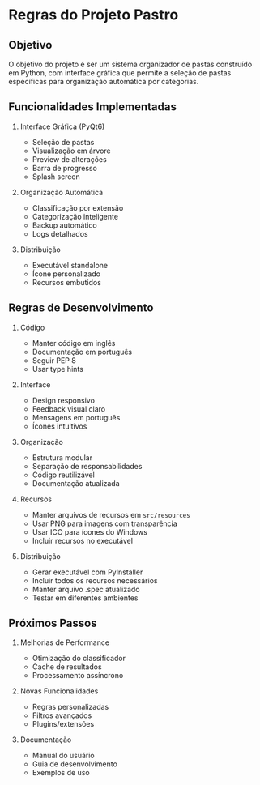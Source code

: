 # Regras do Projeto Pastro

## Objetivo
O objetivo do projeto é ser um sistema organizador de pastas construído em Python, com interface gráfica que permite a seleção de pastas específicas para organização automática por categorias.

## Funcionalidades Implementadas
1. Interface Gráfica (PyQt6)
   - Seleção de pastas
   - Visualização em árvore
   - Preview de alterações
   - Barra de progresso
   - Splash screen

2. Organização Automática
   - Classificação por extensão
   - Categorização inteligente
   - Backup automático
   - Logs detalhados

3. Distribuição
   - Executável standalone
   - Ícone personalizado
   - Recursos embutidos

## Regras de Desenvolvimento
1. Código
   - Manter código em inglês
   - Documentação em português
   - Seguir PEP 8
   - Usar type hints

2. Interface
   - Design responsivo
   - Feedback visual claro
   - Mensagens em português
   - Ícones intuitivos

3. Organização
   - Estrutura modular
   - Separação de responsabilidades
   - Código reutilizável
   - Documentação atualizada

4. Recursos
   - Manter arquivos de recursos em `src/resources`
   - Usar PNG para imagens com transparência
   - Usar ICO para ícones do Windows
   - Incluir recursos no executável

5. Distribuição
   - Gerar executável com PyInstaller
   - Incluir todos os recursos necessários
   - Manter arquivo .spec atualizado
   - Testar em diferentes ambientes

## Próximos Passos
1. Melhorias de Performance
   - Otimização do classificador
   - Cache de resultados
   - Processamento assíncrono

2. Novas Funcionalidades
   - Regras personalizadas
   - Filtros avançados
   - Plugins/extensões

3. Documentação
   - Manual do usuário
   - Guia de desenvolvimento
   - Exemplos de uso